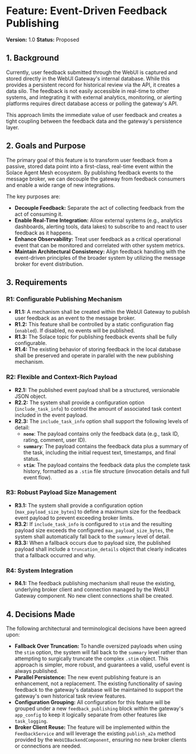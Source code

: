 # Feature: Event-Driven Feedback Publishing

**Version:** 1.0
**Status:** Proposed

## 1. Background

Currently, user feedback submitted through the WebUI is captured and stored directly in the WebUI Gateway's internal database. While this provides a persistent record for historical review via the API, it creates a data silo. The feedback is not easily accessible in real-time to other systems, and integrating it with external analytics, monitoring, or alerting platforms requires direct database access or polling the gateway's API.

This approach limits the immediate value of user feedback and creates a tight coupling between the feedback data and the gateway's persistence layer.

## 2. Goals and Purpose

The primary goal of this feature is to transform user feedback from a passive, stored data point into a first-class, real-time event within the Solace Agent Mesh ecosystem. By publishing feedback events to the message broker, we can decouple the gateway from feedback consumers and enable a wide range of new integrations.

The key purposes are:

-   **Decouple Feedback:** Separate the act of collecting feedback from the act of consuming it.
-   **Enable Real-Time Integration:** Allow external systems (e.g., analytics dashboards, alerting tools, data lakes) to subscribe to and react to user feedback as it happens.
-   **Enhance Observability:** Treat user feedback as a critical operational event that can be monitored and correlated with other system metrics.
-   **Maintain Architectural Consistency:** Align feedback handling with the event-driven principles of the broader system by utilizing the message broker for event distribution.

## 3. Requirements

### R1: Configurable Publishing Mechanism

-   **R1.1:** A mechanism shall be created within the WebUI Gateway to publish user feedback as an event to the message broker.
-   **R1.2:** This feature shall be controlled by a static configuration flag (`enabled`). If disabled, no events will be published.
-   **R1.3:** The Solace topic for publishing feedback events shall be fully configurable.
-   **R1.4:** The existing behavior of storing feedback in the local database shall be preserved and operate in parallel with the new publishing mechanism.

### R2: Flexible and Context-Rich Payload

-   **R2.1:** The published event payload shall be a structured, versionable JSON object.
-   **R2.2:** The system shall provide a configuration option (`include_task_info`) to control the amount of associated task context included in the event payload.
-   **R2.3:** The `include_task_info` option shall support the following levels of detail:
    -   **`none`**: The payload contains only the feedback data (e.g., task ID, rating, comment, user ID).
    -   **`summary`**: The payload contains the feedback data plus a summary of the task, including the initial request text, timestamps, and final status.
    -   **`stim`**: The payload contains the feedback data plus the complete task history, formatted as a `.stim` file structure (invocation details and full event flow).

### R3: Robust Payload Size Management

-   **R3.1:** The system shall provide a configuration option (`max_payload_size_bytes`) to define a maximum size for the feedback event payload to prevent exceeding broker limits.
-   **R3.2:** If `include_task_info` is configured to `stim` and the resulting payload size exceeds the configured `max_payload_size_bytes`, the system shall automatically fall back to the `summary` level of detail.
-   **R3.3:** When a fallback occurs due to payload size, the published payload shall include a `truncation_details` object that clearly indicates that a fallback occurred and why.

### R4: System Integration

-   **R4.1:** The feedback publishing mechanism shall reuse the existing, underlying broker client and connection managed by the WebUI Gateway component. No new client connections shall be created.

## 4. Decisions Made

The following architectural and terminological decisions have been agreed upon:

-   **Fallback Over Truncation:** To handle oversized payloads when using the `stim` option, the system will fall back to the `summary` level rather than attempting to surgically truncate the complex `.stim` object. This approach is simpler, more robust, and guarantees a valid, useful event is always published.
-   **Parallel Persistence:** The new event publishing feature is an enhancement, not a replacement. The existing functionality of saving feedback to the gateway's database will be maintained to support the gateway's own historical task review features.
-   **Configuration Grouping:** All configuration for this feature will be grouped under a new `feedback_publishing` block within the gateway's `app_config` to keep it logically separate from other features like `task_logging`.
-   **Broker Client Reuse:** The feature will be implemented within the `FeedbackService` and will leverage the existing `publish_a2a` method provided by the `WebUIBackendComponent`, ensuring no new broker clients or connections are needed.
